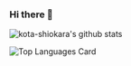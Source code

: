 ### Hi there 👋
![kota-shiokara's github stats](https://github-readme-stats.vercel.app/api?username=m-atarashi&count_private=true&show_icons=true&theme=tokyonight)  

![Top Languages Card](https://github-readme-stats.vercel.app/api/top-langs/?username=m-atarashi&theme=tokyonight)  

<!--
**m-atarashi/m-atarashi** is a ✨ _special_ ✨ repository because its `README.md` (this file) appears on your GitHub profile.

Here are some ideas to get you started:

- 🔭 I’m currently working on ...
- 🌱 I’m currently learning ...
- 👯 I’m looking to collaborate on ...
- 🤔 I’m looking for help with ...
- 💬 Ask me about ...
- 📫 How to reach me: ...
- 😄 Pronouns: ...
- ⚡ Fun fact: ...
-->
